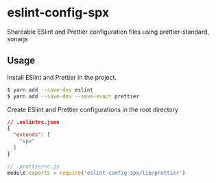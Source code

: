 # eslint-config-spx

Shareable ESlint and Prettier configuration files using prettier-standard, sonarjs

## Usage

Install ESlint and Prettier in the project.

``` bash
$ yarn add --save-dev eslint
$ yarn add --save-dev --save-exact prettier
```

Create ESlint and Prettier configurations in the root directory

``` json
// .eslintrc.json
{
  "extends": [
    "spx"
  ]
}
```

``` js
// .prettierrc.js
module.exports = require('eslint-config-spx/lib/prettier')
```
